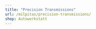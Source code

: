 ```yaml
---
title: "Precision Transmissions"
url: /milpitas/precision-transmissions/
shop: Autowerkstatt
---
```

